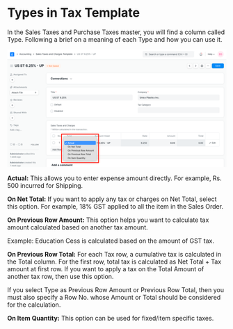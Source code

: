 
# Types in Tax Template


In the Sales Taxes and Purchase Taxes master, you will find a column called Type. Following a brief on a meaning of each Type and how you can use it.


![Calculate Tax Based On](/files/calculate-tax-based-on.png)


**Actual:** This allows you to enter expense amount directly. For example, Rs. 500 incurred for Shipping.


**On Net Total:** If you want to apply any tax or charges on Net Total, select this option. For example, 18% GST applied to all the item in the Sales Order.


**On Previous Row Amount:** This option helps you want to calculate tax amount calculated based on another tax amount.


Example: Education Cess is calculated based on the amount of GST tax.


**On Previous Row Total:** For each Tax row, a cumulative tax is calculated in the Total column. For the first row, total tax is calculated as Net Total + Tax amount at first row. If you want to apply a tax on the Total Amount of another tax row, then use this option.


If you select Type as Previous Row Amount or Previous Row Total, then you must also specify a Row No. whose Amount or Total should be considered for the calculation.


**On Item Quantity:** This option can be used for fixed/item specific taxes.


